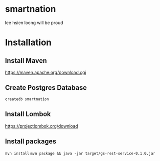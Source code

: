 # smartnation
lee hsien loong will be proud

# Installation
## Install Maven
https://maven.apache.org/download.cgi

## Create Postgres Database
```createdb smartnation```

## Install Lombok
https://projectlombok.org/download

## Install packages
```mvn install```
```mvn package && java -jar target/gs-rest-service-0.1.0.jar``` 